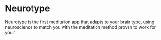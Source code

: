 # Neurotype
Neurotype is the first meditation app that adapts to your brain type, using neuroscience to match you with the meditation method proven to work for you.”
